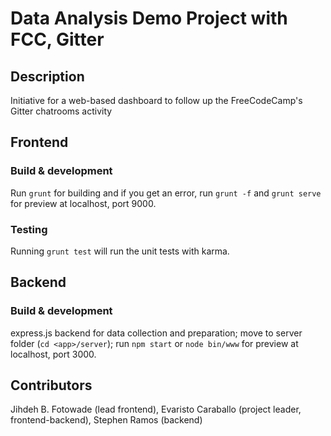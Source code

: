 # Data Analysis Demo Project with FCC, Gitter

## Description

Initiative for a web-based dashboard to follow up the FreeCodeCamp's Gitter chatrooms activity

## Frontend 

### Build & development

Run `grunt` for building and if you get an error, run `grunt -f` and `grunt serve` for preview at localhost, port 9000.

### Testing

Running `grunt test` will run the unit tests with karma.

## Backend

### Build & development

express.js backend for data collection and preparation; move to server folder (`cd <app>/server`); run `npm start` or `node bin/www` for preview at localhost, port 3000.



## Contributors

Jihdeh B. Fotowade (lead frontend), Evaristo Caraballo (project leader, frontend-backend), Stephen Ramos (backend)
